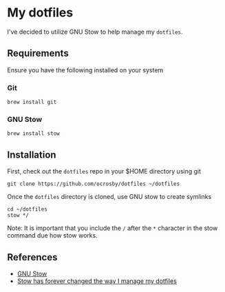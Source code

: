 # My dotfiles

I've decided to utilize GNU Stow to help manage my `dotfiles`.

## Requirements

Ensure you have the following installed on your system

### Git

```shell
brew install git
```

### GNU Stow

```shell
brew install stow
```

## Installation

First, check out the `dotfiles` repo in your $HOME directory using git

```shell
git clone https://github.com/ocrosby/dotfiles ~/dotfiles
```

Once the `dotfiles` directory is cloned, use GNU stow to create symlinks

```shell
cd ~/dotfiles
stow */
```

Note: It is important that you include the `/` after the `*` character in the stow command due how stow works.


## References

- [GNU Stow](https://www.gnu.org/software/stow/)
- [Stow has forever changed the way I manage my dotfiles](https://www.youtube.com/watch?v=y6XCebnB9gs)


